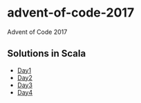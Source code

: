 # advent-of-code-2017
Advent of Code 2017

## Solutions in Scala

* [Day1](src/main/scala/com/github/krivachy/advent/Day1.scala)
* [Day2](src/main/scala/com/github/krivachy/advent/Day2.scala)
* [Day3](src/main/scala/com/github/krivachy/advent/Day3.scala)
* [Day4](src/main/scala/com/github/krivachy/advent/Day4.scala)
